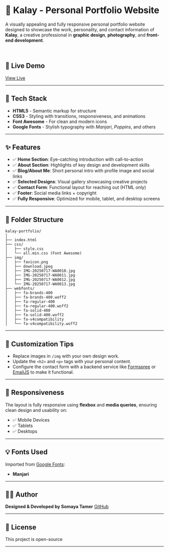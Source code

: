 # 🌟 Kalay - Personal Portfolio Website

A visually appealing and fully responsive personal portfolio website designed to showcase the work, personality, and contact information of **Kalay**, a creative professional in **graphic design**, **photography**, and **front-end development**.

<br/>

## 🚀 Live Demo

[View Live](https://somayatamer.github.io/Responsive-Portfolio-Design/)

---

## 🧰 Tech Stack

* **HTML5** - Semantic markup for structure
* **CSS3** - Styling with transitions, responsiveness, and animations
* **Font Awesome** - For clean and modern icons
* **Google Fonts** - Stylish typography with *Manjari*, *Poppins*, and others

---

## ✨ Features

* ✅ **Home Section**: Eye-catching introduction with call-to-action
* ✅ **About Section**: Highlights of key design and development skills
* ✅ **Blog/About Me**: Short personal intro with profile image and social links
* ✅ **Selected Designs**: Visual gallery showcasing creative projects
* ✅ **Contact Form**: Functional layout for reaching out (HTML only)
* ✅ **Footer**: Social media links + copyright
* ✅ **Fully Responsive**: Optimized for mobile, tablet, and desktop screens

---

## 📁 Folder Structure

```
kalay-portfolio/
│
├── index.html
├── css/
│   ├── style.css
│   └── all.min.css (Font Awesome)
├── img/
│   ├── favicon.png
│   ├── download.jpeg
│   ├── IMG-20250717-WA0010.jpg
│   ├── IMG-20250717-WA0011.jpg
│   ├── IMG-20250717-WA0012.jpg
│   └── IMG-20250717-WA0013.jpg
├── webfonts/
│   ├── fa-brands-400
│   ├── fa-brands-400.woff2
│   ├── fa-regular-400
│   ├── fa-regular-400.woff2
│   ├── fa-solid-400
│   ├── fa-solid-400.woff2
│   ├── fa-v4compatibility
│   └── fa-v4compatibility.woff2
```

---

## 🎨 Customization Tips

* Replace images in `/img` with your own design work.
* Update the `<h2>` and `<p>` tags with your personal content.
* Configure the contact form with a backend service like [Formspree](https://formspree.io/) or [EmailJS](https://www.emailjs.com/) to make it functional.

---

## 📱 Responsiveness

The layout is fully responsive using **flexbox** and **media queries**, ensuring clean design and usability on:

* ✅ Mobile Devices
* ✅ Tablets
* ✅ Desktops

---

## 💡 Fonts Used

Imported from [Google Fonts](https://fonts.google.com/):

* **Manjari**
---

## 🙋‍♀️ Author

**Designed & Developed by Somaya Tamer**
[GitHub](https://github.com/SomayaTamer) 

---

## 📄 License

This project is open-source 

---

